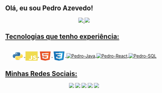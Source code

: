 ## Olá, eu sou Pedro Azevedo!

<div align="center">
  <a href="https://github.com/pedro-azevedo3">
  <img height="180em" src="https://github-readme-stats.vercel.app/api?username=pedro-azevedo3&show_icons=true&theme=highcontrast"ra&include_all_commits=true&count_private=true"/>
  <img height="180em" src="https://github-readme-stats.vercel.app/api/top-langs/?username=pedro-azevedo3&layout=compact&langs_count=7&theme=highcontrast"/>
</div>

## Tecnologias que tenho experiência:
<div align="center" style="display: inline_block"><br>
  <img align="center" alt="Pedro-Python" height="30" width="40" src="https://raw.githubusercontent.com/devicons/devicon/master/icons/python/python-original.svg">
  <img align="center" alt="Pedro-Js" height="30" width="40" src="https://raw.githubusercontent.com/devicons/devicon/master/icons/javascript/javascript-plain.svg">
  <img align="center" alt="Pedro-HTML" height="30" width="40" src="https://raw.githubusercontent.com/devicons/devicon/master/icons/html5/html5-original.svg">
  <img align="center" alt="Pedro-CSS" height="30" width="40" src="https://raw.githubusercontent.com/devicons/devicon/master/icons/css3/css3-original.svg">
  <img align="center" alt="Pedro-Java" height="30" width="40" src="https://cdn.jsdelivr.net/gh/devicons/devicon/icons/java/java-original.svg" />
  <img align="center" alt="Pedro-React" height="30" width="40" src="https://cdn.jsdelivr.net/gh/devicons/devicon/icons/react/react-original.svg" />
  <img align="center" alt="Pedro-SQL" height="30" width="40" src="https://cdn.jsdelivr.net/gh/devicons/devicon/icons/mysql/mysql-original-wordmark.svg" />

          
          
</div>

## Minhas Redes Sociais:

<div align="center">
  <a href="https://www.youtube.com/channel/UC2Uu2U_OLNM8tGtG2zEGaow" target="_blank"><img src="https://img.shields.io/badge/YouTube-FF0000?style=for-the-badge&logo=youtube&logoColor=white" target="_blank"></a>
  <a href="https://www.instagram.com/devpedroazevedo/" target="_blank"><img src="https://img.shields.io/badge/-Instagram-%23E4405F?style=for-the-badge&logo=instagram&logoColor=white" target="_blank"></a>
 <a href="https://discordapp.com/users/329384939885953024" target="_blank"><img src="https://img.shields.io/badge/Discord-7289DA?style=for-the-badge&logo=discord&logoColor=white" target="_blank"></a> 
  <a href = "mailto:pedroazevedoteixeiracontato@gmail.com"><img src="https://img.shields.io/badge/-Gmail-%23333?style=for-the-badge&logo=gmail&logoColor=white" target="_blank"></a>
  <a href="https://www.linkedin.com/in/pedro-azevedo-teixeira-2031a4237/" target="_blank"><img src="https://img.shields.io/badge/-LinkedIn-%230077B5?style=for-the-badge&logo=linkedin&logoColor=white" target="_blank"></a> 
</div>
